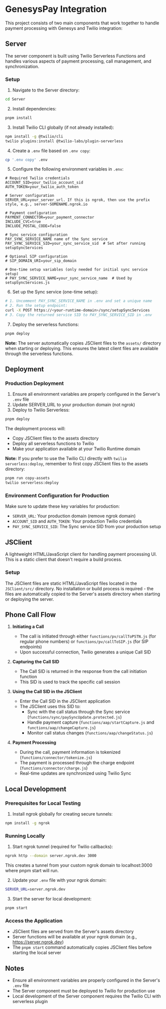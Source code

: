 # GenesysPay Integration

This project consists of two main components that work together to handle payment processing with Genesys and Twilio integration:

## Server

The server component is built using Twilio Serverless Functions and handles various aspects of payment processing, call management, and synchronization.

### Setup

1. Navigate to the Server directory:
```bash
cd Server
```

2. Install dependencies:
```bash
pnpm install
```

3. Install Twilio CLI globally (if not already installed):
```bash
npm install -g @twilio/cli
twilio plugins:install @twilio-labs/plugin-serverless
```

4. Create a `.env` file based on `.env copy`:
```bash
cp '.env copy' .env
```

5. Configure the following environment variables in `.env`:
```
# Required Twilio credentials
ACCOUNT_SID=your_twilio_account_sid
AUTH_TOKEN=your_twilio_auth_token

# Server configuration
SERVER_URL=your_server_url. If this is ngrok, then use the prefix style, e.g., server-SOMENAME.ngrok.io

# Payment configuration
PAYMENT_CONNECTOR=your_payment_connector
INCLUDE_CVC=true
INCLUDE_POSTAL_CODE=false

# Sync service configuration
PAY_SYNC_SERVICE_NAME name of the Sync service
PAY_SYNC_SERVICE_SID=your_sync_service_sid  # Set after running setupSyncServices

# Optional SIP configuration
# SIP_DOMAIN_URI=your_sip_domain

# One-time setup variables (only needed for initial sync service setup)
# PAY_SYNC_SERVICE_NAME=your_sync_service_name  # Used by setupSyncServices.js
```

6. Set up the Sync service (one-time setup):
```bash
# 1. Uncomment PAY_SYNC_SERVICE_NAME in .env and set a unique name
# 2. Run the setup endpoint:
curl -X POST https://<your-runtime-domain>/sync/setupSyncServices
# 3. Copy the returned service SID to PAY_SYNC_SERVICE_SID in .env
```

7. Deploy the serverless functions:
```bash
pnpm deploy
```

**Note:** The server automatically copies JSClient files to the `assets/` directory when starting or deploying. This ensures the latest client files are available through the serverless functions.

## Deployment

### Production Deployment

1. Ensure all environment variables are properly configured in the Server's `.env` file
2. Update SERVER_URL to your production domain (not ngrok)
3. Deploy to Twilio Serverless:
```bash
pnpm deploy
```

The deployment process will:
- Copy JSClient files to the assets directory
- Deploy all serverless functions to Twilio
- Make your application available at your Twilio Runtime domain

**Note:** If you prefer to use the Twilio CLI directly with `twilio serverless:deploy`, remember to first copy JSClient files to the assets directory:
```bash
pnpm run copy-assets
twilio serverless:deploy
```

### Environment Configuration for Production

Make sure to update these key variables for production:
- `SERVER_URL`: Your production domain (remove ngrok domain)
- `ACCOUNT_SID` and `AUTH_TOKEN`: Your production Twilio credentials
- `PAY_SYNC_SERVICE_SID`: The Sync service SID from your production setup

## JSClient

A lightweight HTML/JavaScript client for handling payment processing UI. This is a static client that doesn't require a build process.

### Setup

The JSClient files are static HTML/JavaScript files located in the `JSClient/src/` directory. No installation or build process is required - the files are automatically copied to the Server's assets directory when starting or deploying the server.

## Phone Call Flow

1. **Initiating a Call**
   - The call is initiated through either `functions/pv/callToPSTN.js` (for regular phone numbers) or `functions/pv/callToSIP.js` (for SIP endpoints)
   - Upon successful connection, Twilio generates a unique Call SID

2. **Capturing the Call SID**
   - The Call SID is returned in the response from the call initiation function
   - This SID is used to track the specific call session

3. **Using the Call SID in the JSClient**
   - Enter the Call SID in the JSClient application
   - The JSClient uses this SID to:
     - Sync with the call status through the Sync service (`functions/sync/paySyncUpdate.protected.js`)
     - Handle payment capture (`functions/aap/startCapture.js` and `functions/aap/changeCapture.js`)
     - Monitor call status changes (`functions/aap/changeStatus.js`)

4. **Payment Processing**
   - During the call, payment information is tokenized (`functions/connector/tokenize.js`)
   - The payment is processed through the charge endpoint (`functions/connector/charge.js`)
   - Real-time updates are synchronized using Twilio Sync

## Local Development

### Prerequisites for Local Testing

1. Install ngrok globally for creating secure tunnels:
```bash
npm install -g ngrok
```

### Running Locally

1. Start ngrok tunnel (required for Twilio callbacks):
```bash
ngrok http --domain server.ngrok.dev 3000
```
This creates a tunnel from your custom ngrok domain to localhost:3000 where pnpm start will run.

2. Update your `.env` file with your ngrok domain:
```bash
SERVER_URL=server.ngrok.dev
```

3. Start the server for local development:
```bash
pnpm start
```

### Access the Application

- JSClient files are served from the Server's assets directory
- Server functions will be available at your ngrok domain (e.g., https://server.ngrok.dev)
- The `pnpm start` command automatically copies JSClient files before starting the local server

## Notes

- Ensure all environment variables are properly configured in the Server's `.env` file
- The Server component must be deployed to Twilio for production use
- Local development of the Server component requires the Twilio CLI with serverless plugin
